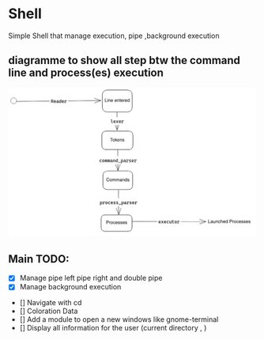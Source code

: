 # Shell

Simple Shell that manage execution, pipe ,background execution


## diagramme to show all step btw the command line and process(es) execution

![DIAGRAMME](/ressources/ParsingCommandStep.png "ParsingCommandStep")


## Main TODO:
- [x] Manage pipe left pipe right and double pipe
- [x] Manage background execution
- [] Navigate with cd 
- [] Coloration Data
- [] Add a module to open a new windows like gnome-terminal
- [] Display all information for the user (current directory , )